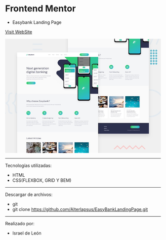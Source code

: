 # Frontend Mentor 
- Easybank Landing Page

<a href="https://easybanklandingpagealter.netlify.app/">Visit WebSite</a>

![Design preview for the Easybank landing page coding challenge](./design/desktop-preview.jpg)

---

Tecnologías utilizadas:

- HTML 
- CSS(FLEXBOX, GRID Y BEM)

---

Descargar de archivos: 

- git 
- git clone https://github.com/Alterlapsus/EasyBankLandingPage.git


---

Realizado por: 

- Israel de León 
